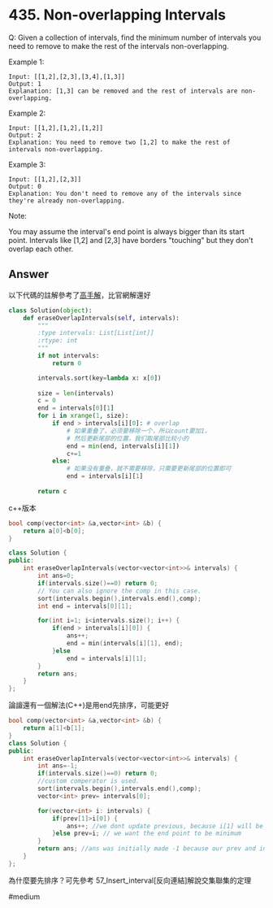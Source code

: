 # 435. Non-overlapping Intervals
Q: Given a collection of intervals, find the minimum number of intervals you need to remove to make the rest of the intervals non-overlapping.

Example 1:
```
Input: [[1,2],[2,3],[3,4],[1,3]]
Output: 1
Explanation: [1,3] can be removed and the rest of intervals are non-overlapping.
```
Example 2:
```
Input: [[1,2],[1,2],[1,2]]
Output: 2
Explanation: You need to remove two [1,2] to make the rest of intervals non-overlapping.
```
Example 3:
```
Input: [[1,2],[2,3]]
Output: 0
Explanation: You don't need to remove any of the intervals since they're already non-overlapping.
``` 

Note:

You may assume the interval's end point is always bigger than its start point.
Intervals like [1,2] and [2,3] have borders "touching" but they don't overlap each other.

## Answer
以下代碼的註解參考了[高手解](https://leetcode-cn.com/problems/non-overlapping-intervals/solution/wu-zhong-die-qu-jian-ji-bai-liao-100de-y-kkzr/)，比官網解還好

```python
class Solution(object):
    def eraseOverlapIntervals(self, intervals):
        """
        :type intervals: List[List[int]]
        :rtype: int
        """
        if not intervals:
            return 0

        intervals.sort(key=lambda x: x[0])
        
        size = len(intervals)
        c = 0
        end = intervals[0][1]
        for i in xrange(1, size):
            if end > intervals[i][0]: # overlap
                # 如果重叠了，必须要移除一个，所以count要加1，
                # 然后更新尾部的位置，我们取尾部比较小的
                end = min(end, intervals[i][1])
                c+=1
            else:
                # 如果没有重叠，就不需要移除，只需要更新尾部的位置即可
                end = intervals[i][1]
                
        return c
```

c++版本
```cpp
bool comp(vector<int> &a,vector<int> &b) {
	return a[0]<b[0];
}

class Solution {
public:
	int eraseOverlapIntervals(vector<vector<int>>& intervals) {
		int ans=0;      
		if(intervals.size()==0) return 0;
		// You can also ignore the comp in this case.
		sort(intervals.begin(),intervals.end(),comp); 
		int end = intervals[0][1];

		for(int i=1; i<intervals.size(); i++) {
			if(end > intervals[i][0]) {
				ans++;
                end = min(intervals[i][1], end);
			}else 
                end = intervals[i][1];
		}
		return ans;    
	}
};
```

論譠還有一個解法(C++)是用end先排序，可能更好
```cpp
bool comp(vector<int> &a,vector<int> &b) {
	return a[1]<b[1];
}
class Solution {
public:
	int eraseOverlapIntervals(vector<vector<int>>& intervals) {
		int ans=-1;      
		if(intervals.size()==0) return 0;       
		//custom comperator is used.
		sort(intervals.begin(),intervals.end(),comp); 
		vector<int> prev= intervals[0];

		for(vector<int> i: intervals) {
			if(prev[1]>i[0]) {
				ans++; //we dont update previous, because i[1] will be grater then prev[1]
			}else prev=i; // we want the end point to be minimum
		}
		return ans; //ans was initially made -1 because our prev and intervals[0] will always match
	}
};
```

為什麼要先排序？可先參考 57_Insert_interval[反向連結]解說交集聯集的定理

#medium